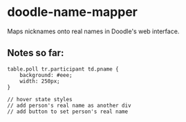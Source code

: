 # doodle-name-mapper
Maps nicknames onto real names in Doodle's web interface.

## Notes so far:

```
table.poll tr.participant td.pname {
    background: #eee;
    width: 250px;
}

// hover state styles
// add person's real name as another div
// add button to set person's real name
```

